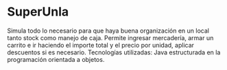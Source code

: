 # SuperUnla
Simula todo lo necesario para que haya buena organización en un local tanto stock como manejo de caja. Permite ingresar mercadería, armar un carrito e ir haciendo el importe total y el precio por unidad, aplicar descuentos si es necesario. Tecnologías utilizadas: Java estructurada en la programación orientada a objetos.

